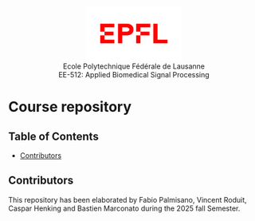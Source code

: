 <div align="center">
<img src="./resources/logo-epfl.png" alt="Example Image" width="192" height="108">
</div>

<div align="center">
Ecole Polytechnique Fédérale de Lausanne
</div> 
<div align="center">
EE-512: Applied Biomedical Signal Processing
</div> 

# Course repository

## Table of Contents

- [Contributors](#contributors)

## Contributors
This repository has been elaborated by Fabio Palmisano, Vincent Roduit, Caspar Henking and Bastien Marconato during the 2025 fall Semester.